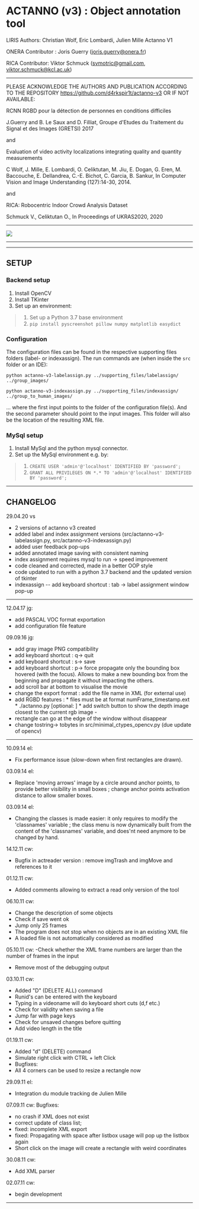 # ACTANNO (v3) : Object annotation tool #

LIRIS Authors: Christian Wolf, Eric Lombardi, Julien Mille
Actanno V1 

ONERA Contributor : Joris Guerry (joris.guerry@onera.fr)

RICA Contributor: Viktor Schmuck (svmotric@gmail.com, viktor.schmuck@kcl.ac.uk)

*****************************************************************************

PLEASE ACKNOWLEDGE THE AUTHORS AND PUBLICATION ACCORDING TO THE
REPOSITORY https://github.com/d4rkspir1t/actanno-v3 OR IF NOT AVAILABLE:

RCNN RGBD pour la détection de personnes en conditions difficiles

J.Guerry and B. Le Saux and D. Filliat, Groupe d'Etudes du Traitement du Signal et des Images (GRETSI) 2017

and

Evaluation of video activity localizations integrating quality and quantity measurements

C Wolf, J. Mille, E. Lombardi, O. Celiktutan, M. Jiu, E. Dogan, G. Eren, M. Baccouche, E. Dellandrea, C.-E. Bichot, C. Garcia, B. Sankur, In Computer Vision and Image Understanding (127):14-30, 2014. 

and

RICA: Robocentric Indoor Crowd Analysis Dataset

Schmuck V., Celiktutan O., In Proceedings of UKRAS2020, 2020

*****************************************************************************

![](https://github.com/d4rkspir1t/actanno-v3/blob/master/sample_frames/bbox003646_censored.jpg)

*****************************************************************************
*****************************************************************************

## SETUP ## 
### Backend setup ###
1. Install OpenCV
1. Install TKinter
1. Set up an environment:
> 1. Set up a Python 3.7 base environment
> 1. `pip install pyscreenshot pillow numpy matplotlib easydict` 

### Configuration ###
The configuration files can be found in the respective supporting files folders (label- or indexassign).
The run commands are (when inside the `src` folder or an IDE):

`python actanno-v3-labelassign.py ../supporting_files/labelassign/ ../group_images/`

`python actanno-v3-indexassign.py ../supporting_files/indexassign/ ../group_to_human_images/` 

... where the first input points to the folder of the configuration file(s). And the second parameter should 
point to the input images. This folder will also be the location of the resulting XML file.

### MySql setup ###
1. Install MySql and the python mysql connector.
1. Set up the MySql environment e.g. by:
>1. `CREATE USER 'admin'@'localhost' IDENTIFIED BY 'password';`
>1. `GRANT ALL PRIVILEGES ON *.* TO 'admin'@'localhost' IDENTIFIED BY 'password';`

*****************************************************************************
## CHANGELOG ##

29.04.20 vs
- 2 versions of actanno v3 created
- added label and index assignment versions (src/actanno-v3-labelassign.py, src/actanno-v3-indexassign.py)
- added user feedback pop-ups
- added annotated image saving with consistent naming
- index assignment requires mysql to run -> speed improvement
- code cleaned and corrected, made in a better OOP style
- code updated to run with a python 3.7 backend and the updated version of tkinter
- indexassign -- add keyboard shortcut : tab -> label assignment window pop-up

*****************************************************************************

12.04.17 jg:
- add PASCAL VOC format exportation
- add configuration file feature
 

09.09.16 jg:
- add gray image PNG compatibility
- add keyboard shortcut : q-> quit
- add keyboard shortcut : s-> save
- add keyboard shortcut : p-> force propagate only the bounding box hovered (with the focus). Allows to make a new bounding box from the beginning and propagate it without impacting the others.
- add scroll bar at bottom to visualise the movie
- change the export format : add the file name in XML (for external use)
- add RGBD features :
      * files must be at format numFrame_timestamp.ext
      * ./actanno.py <xml file> <rgb prefix> [optional: <depth prefix>]
      * add switch button to show the depth image closest to the current rgb image
		-
- rectangle can go at the edge of the window without disappear
- change tostring-> tobytes in src/minimal_ctypes_opencv.py (due update of opencv)

*****************************************************************************

10.09.14 el:
- Fix performance issue (slow-down when first rectangles are drawn).

03.09.14 el:
- Replace 'moving arrows' image by a circle around anchor points, to provide better visibility in small boxes ; change anchor points activation distance to allow smaller boxes.

03.09.14 el:
- Changing the classes is made easier: it only requires to modify the 'classnames' variable ; the class menu is now dynamically built from the content of the 'classnames' variable, and does'nt need anymore to be changed by hand.

14.12.11 cw:
- Bugfix in actreader version : remove imgTrash and imgMove and references to it

01.12.11 cw:
- Added comments allowing to extract a read only version of the tool

06.10.11 cw:
- Change the description of some objects
- Check if save went ok
- Jump only 25 frames
- The program does not stop when no objects are in an existing XML file
- A loaded file is not automatically considered as modified

05.10.11 cw:
-Check whether the XML frame numbers are larger than the number of frames in the input
- Remove most of the debugging output

03.10.11 cw:
- Added "D" (DELETE ALL) command
- Runid's can be entered with the keyboard
- Typing in a videoname will do keyboard short cuts (d,f etc.)
- Check for validity when saving a file
- Jump far with page keys
- Check for unsaved changes before quitting
- Add video length in the title

01.19.11 cw:
- Added "d" (DELETE) command
- Simulate right click with CTRL + left Click
- Bugfixes:
- All 4 corners can be used to resize a rectangle now

29.09.11 el: 
- Integration du module tracking de Julien Mille

07.09.11 cw: Bugfixes:
- no crash if XML does not exist
- correct update of class list;
- fixed: incomplete XML export
- fixed: Propagating with space after listbox usage will pop up the listbox again
- Short click on the image will create a rectangle with weird coordinates

30.08.11 cw:
- Add XML parser

02.07.11 cw:
- begin development

*****************************************************************************
